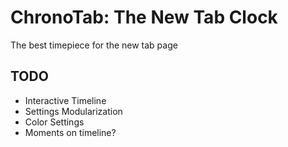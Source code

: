 # ChronoTab: The New Tab Clock

The best timepiece for the new tab page

## TODO
  * Interactive Timeline
  * Settings Modularization
  * Color Settings
  * Moments on timeline?
